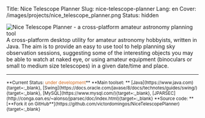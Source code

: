 Title: Nice Telescope Planner
Slug: nice-telescope-planner
Lang: en
Cover: /images/projects/nice_telescope_planner.png
Status: hidden


![Nice Telescope Planner - a cross-platform amateur astronomy planning
tool]({filename}/images/projects/nice_telescope_planner.png)
A cross-platform desktop utility for amateur astronomy hobbyists, written in Java. The aim is to provide an easy to use tool to help planning sky observation sessions, suggesting some of the interesting objects you may be able to watch at naked eye, or using amateur equipment (binoculars or small to medium size telescopes) in a given date/time and place.


<hr>

<small>
**Current Status: <span style="color:chocolate">under development</span>**  
**Main toolset: ** [Java](https://www.java.com){target=:_blank}, [Swing](https://docs.oracle.com/javase/8/docs/technotes/guides/swing/){target=:_blank}, [MySQL](https://www.mysql.com/){target=:_blank}, [JPARSEC](http://conga.oan.es/~alonso/jparsec/doc/index.html){target=:_blank}  
**Source code: ** [**Fork it on GitHub**](https://github.com/victordomingos/NiceTelescopePlanner){target=:_blank}
</small>
